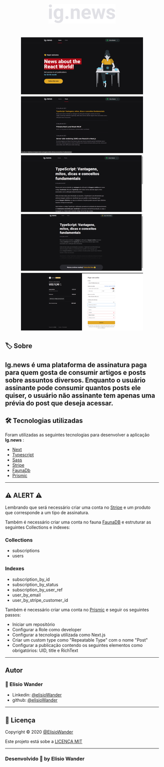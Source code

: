 <h1 align="center">
    <img src="./public/images/logo.svg">
</h1>


<h1 align="center">
    <img src="./public/images/home-ignews.png" width="400px">
    <img src="./public/images/posts-ignews.png" width="400px"> 
    <img src="./public/images/post-ignews.png" width="400px"> 
    <img src="./public/images/post-preview-ignews.png" width="400px">
    <img src="./public/images/stripe-ignews.png" width="400px">  
</h1>

## 🏷️ Sobre 
**Ig.news** é uma plataforma de assinatura paga para quem gosta de consumir artigos e posts sobre assuntos diversos.
Enquanto o usuário assinante pode consumir quantos posts ele quiser, o usuário não assinante tem apenas uma prévia do post que deseja acessar.
---

## 🛠️ Tecnologias utilizadas
Foram utilizadas as seguintes tecnologias para desenvolver a aplicação **Ig.news** :

- [Next](https://nextjs.org/)
- [Typescript](https://www.typescriptlang.org/)
- [Sass](https://sass-lang.com/)
- [Stripe](https://stripe.com/br)
- [FaunaDb](https://fauna.com/)
- [Prismic](https://prismic.io/)

---


## ⚠️ ALERT ⚠️
Lembrando que será necessário criar uma conta no [Stripe](https://console.firebase.google.com/) e um produto que corresponde a um tipo de assinatura.

Também é necessário criar uma conta no fauna [FaunaDB](https://fauna.com/) e estruturar as seguintes Collections e indexes:
### Collections
- subscriptions
- users 

### Indexes
- subscription_by_id
- subscription_by_status
- subscription_by_user_ref
- user_by_email
- user_by_stripe_customer_id

Também é necessário criar uma conta no [Prismic](https://prismic.io/) e seguir os seguintes passos: 

- Iniciar um repositório
- Configurar a Role como developer
- Configurar a tecnologia utilizada como Next.js
- Criar um custom type como "Repeatable Type" com o nome "Post"
- Configurar a publicação contendo os seguintes elementos como obrigatórios: UID, title e RichText 

---

## Autor
### 👤 Elisio Wander

- Linkedin: [@elisioWander](https://www.linkedin.com/in/elisio-wander-b88b69136/)
- github: [@elisioWander](https://github.com/ElisioWander)

---
## 📝 Licença
Copyright © 2020 [@ElisioWander]()

Este projeto está sobe a [LICENÇA MIT](https://opensource.org/licenses/MIT)

---

### Desenvolvido 💜 by Elisio Wander
